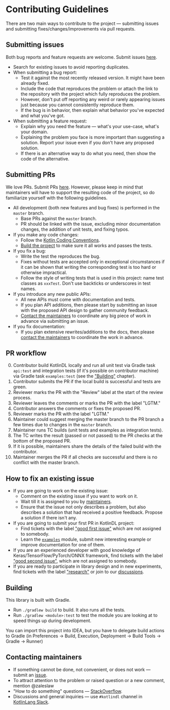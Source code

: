 # Contributing Guidelines

There are two main ways to contribute to the project &mdash; submitting issues and submitting
fixes/changes/improvements via pull requests.

## Submitting issues

Both bug reports and feature requests are welcome.
Submit issues [here](https://github.com/JetBrains/KotlinDL/issues).

* Search for existing issues to avoid reporting duplicates.
* When submitting a bug report:
  * Test it against the most recently released version. It might have been already fixed.
  * Include the code that reproduces the problem or attach the link to the repository with the project which fully reproduces the problem.
  * However, don't put off reporting any weird or rarely appearing issues just because you cannot consistently
    reproduce them.
  * If the bug is in behavior, then explain what behavior you've expected and what you've got.
* When submitting a feature request:
  * Explain why you need the feature &mdash; what's your use-case, what's your domain.
  * Explaining the problem you face is more important than suggesting a solution.
    Report your issue even if you don't have any proposed solution.
  * If there is an alternative way to do what you need, then show the code of the alternative.

## Submitting PRs

We love PRs. Submit PRs [here](https://github.com/JetBrains/KotlinDL/pulls).
However, please keep in mind that maintainers will have to support the resulting code of the project,
so do familiarize yourself with the following guidelines.

* All development (both new features and bug fixes) is performed in the `master` branch.
  * Base PRs against the `master` branch.
  * PR should be linked with the issue, 
    excluding minor documentation changes, the addition of unit tests, and fixing typos.
* If you make any code changes:
  * Follow the [Kotlin Coding Conventions](https://kotlinlang.org/docs/reference/coding-conventions.html).
  * [Build the project](#building) to make sure it all works and passes the tests.
* If you fix a bug:
  * Write the test the reproduces the bug.
  * Fixes without tests are accepted only in exceptional circumstances if it can be shown that writing the
    corresponding test is too hard or otherwise impractical.
  * Follow the style of writing tests that is used in this project:
    name test classes as `xxxTest`. Don't use backticks or underscores in test names.
* If you introduce any new public APIs:
  * All new APIs must come with documentation and tests.
  * If you plan API additions, then please start by submitting an issue with the proposed API design
    to gather community feedback.
  * [Contact the maintainers](#contacting-maintainers) to coordinate any big piece of work in advance via submitting an issue.
* If you fix documentation:
  * If you plan extensive rewrites/additions to the docs, then please [contact the maintainers](#contacting-maintainers)
    to coordinate the work in advance.

## PR workflow

0. Contributor build KotlinDL locally and run all unit test via Gradle task `api:test` 
   and integration tests (if it's possible on contributor machine) 
   via Gradle task `examples:test` (see the ["Building"](#building) chapter).
1. Contributor submits the PR if the local build is successful and tests are green.
2. Reviewer marks the PR with the "Review" label at the start of the review process.
3. Reviewer leaves the comments or marks the PR with the label "LGTM."
4. Contributor answers the comments or fixes the proposed PR.
5. Reviewer marks the PR with the label "LGTM."
6. Maintainer could suggest merging the master branch to the PR branch a few times due to changes in the `master` branch.
7. Maintainer runs TC builds (unit tests and examples as integration tests).
8. The TC writes the result (passed or not passed) to the PR checks at the bottom of the proposed PR.
9. If it is possible, maintainers share the details of the failed build with the contributor.
10. Maintainer merges the PR if all checks are successful and there is no conflict with the master branch.

## How to fix an existing issue

* If you are going to work on the existing issue:
  * Comment on the existing issue if you want to work on it. 
  * Wait till it is assigned to you by [maintainers](#contacting-maintainers). 
  * Ensure that the issue not only describes a problem, but also describes a solution that had received a positive feedback. Propose a solution if there isn't any.
* If you are going to submit your first PR in KotlinDL project:
  * Find tickets with the label ["good first issue"](https://github.com/JetBrains/KotlinDL/issues?q=is%3Aissue+is%3Aopen+label%3A%22good+first+issue%22+no%3Aassignee) 
    which are not assigned to somebody.
  * Learn the [`examples`](https://github.com/JetBrains/KotlinDL/tree/master/examples) module, submit new interesting example or improve documentation for one of them.
* If you are an experienced developer with good knowledge of Keras/TensorFlow/PyTorch/ONNX framework, find tickets with the label
  ["good second issue"](https://github.com/JetBrains/KotlinDL/issues?q=is%3Aissue+is%3Aopen+label%3A%22good+second+issue%22+no%3Aassignee),
  which are not assigned to somebody.
* If you are ready to participate in library design and in new experiments, find tickets with the label
  ["research"](https://github.com/JetBrains/KotlinDL/issues?q=is%3Aissue+is%3Aopen+label%3Aresearch)
  or join to our [discussions](https://github.com/JetBrains/KotlinDL/discussions).
  
## Building

This library is built with Gradle. 

* Run `./gradlew build` to build. It also runs all the tests.
* Run `./gradlew <module>:test` to test the module you are looking at to speed 
  things up during development.
   
You can import this project into IDEA, but you have to delegate build actions
to Gradle (in Preferences -> Build, Execution, Deployment -> Build Tools -> Gradle -> Runner)

## Contacting maintainers

* If something cannot be done, not convenient, or does not work &mdash; submit an [issue](#submitting-issues).
* To attract attention to the problem or raised question or a new comment, mention @zaleslaw
* "How to do something" questions &mdash; [StackOverflow](https://stackoverflow.com).
* Discussions and general inquiries &mdash; use `#kotlindl` channel in [KotlinLang Slack](https://kotl.in/slack).
